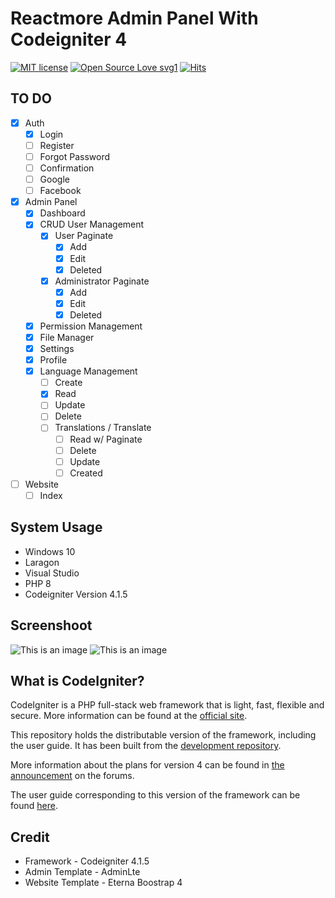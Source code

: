 # Reactmore Admin Panel With Codeigniter 4 

[![MIT license](https://img.shields.io/badge/License-MIT-blue.svg)](https://lbesson.mit-license.org/) [![Open Source Love svg1](https://badges.frapsoft.com/os/v1/open-source.svg?v=103)](https://github.com/reactmore/morelab) [![Hits](https://hits.seeyoufarm.com/api/count/incr/badge.svg?url=https%3A%2F%2Fgithub.com%2Freactmore%2Fmorelab&count_bg=%231DC297&title_bg=%23555555&icon=nucleo.svg&icon_color=%23E7E7E7&title=Hits&edge_flat=false)](https://hits.seeyoufarm.com)


## TO DO
- [x] Auth
    - [x] Login
    - [ ] Register
    - [ ] Forgot Password
    - [ ] Confirmation
    - [ ] Google
    - [ ] Facebook
- [x] Admin Panel
    - [x] Dashboard
    - [x] CRUD User Management
        - [x] User Paginate
            - [x] Add
            - [x] Edit
            - [x] Deleted
        - [x] Administrator Paginate
             - [x] Add
             - [x] Edit
             - [x] Deleted
    - [x] Permission Management
    - [x] File Manager
    - [x] Settings
    - [x] Profile
    - [x] Language Management
        - [ ] Create
        - [x] Read
        - [ ] Update
        - [ ] Delete
        - [ ] Translations / Translate
            - [ ] Read w/ Paginate
            - [ ] Delete
            - [ ] Update
            - [ ] Created
- [ ] Website
    - [ ] Index
    
## System Usage
- Windows 10 
- Laragon
- Visual Studio 
- PHP 8 
- Codeigniter Version 4.1.5

## Screenshoot
![This is an image](https://i.ibb.co/M1rhXyN/image.png)
![This is an image](https://i.ibb.co/hBCy1FS/image.png)


## What is CodeIgniter?

CodeIgniter is a PHP full-stack web framework that is light, fast, flexible and secure.
More information can be found at the [official site](http://codeigniter.com).

This repository holds the distributable version of the framework,
including the user guide. It has been built from the
[development repository](https://github.com/codeigniter4/CodeIgniter4).

More information about the plans for version 4 can be found in [the announcement](http://forum.codeigniter.com/thread-62615.html) on the forums.

The user guide corresponding to this version of the framework can be found
[here](https://codeigniter4.github.io/userguide/).

## Credit 
- Framework - Codeigniter 4.1.5
- Admin Template - AdminLte
- Website Template - Eterna Boostrap 4

